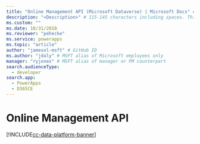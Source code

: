 ```yaml
---
title: "Online Management API (Microsoft Dataverse) | Microsoft Docs" # Intent and product brand in a unique string of 43-59 chars including spaces
description: "<Description>" # 115-145 characters including spaces. This abstract displays in the search result.
ms.custom: ""
ms.date: 10/31/2018
ms.reviewer: "pehecke"
ms.service: powerapps
ms.topic: "article"
author: "jamesol-msft" # GitHub ID
ms.author: "jdaly" # MSFT alias of Microsoft employees only
manager: "ryjones" # MSFT alias of manager or PM counterpart
search.audienceType: 
  - developer
search.app: 
  - PowerApps
  - D365CE
---
```

# Online Management API

[!INCLUDE[cc-data-platform-banner](../../includes/cc-data-platform-banner.md)]

<!-- 

https://docs.microsoft.com/dynamics365/customer-engagement/developer/online-management-api 

Isn't this a duplicate of the topic in the online admin api folder?

-->
